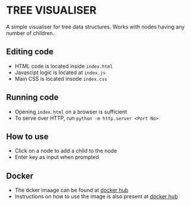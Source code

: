 # TREE VISUALISER

A simple visualiser for tree data structures. Works with nodes having any number of children.

## Editing code

* HTML code is located inside `index.html`
* Javascipt logic is located at `index.js`
* Main CSS is located insode `index.css`

## Running code

* Opening `index.html` on a browser is sufficient
* To serve over HTTP, run `python -m http.server <Port No>`

## How to use

* Click on a node to add a child to the node
* Enter key as input when prompted

## Docker

* The dcker imaage can be found at [docker hub](https://hub.docker.com/repository/docker/nithishraja/tree-visualiser)
* Instructions on how to use the image is also present at [docker hub](https://hub.docker.com/repository/docker/nithishraja/tree-visualiser)
